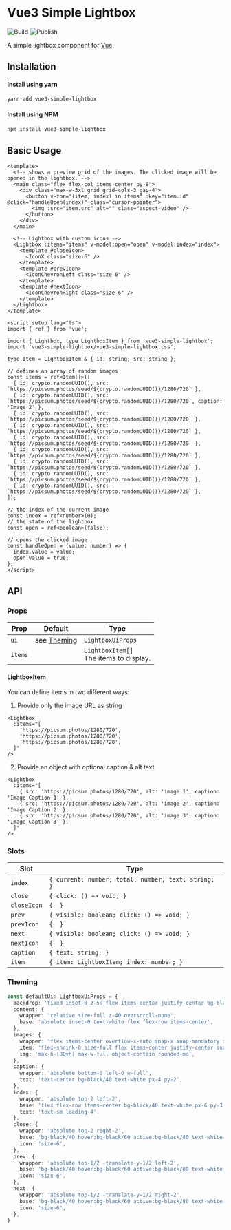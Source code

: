 # Vue3 Simple Lightbox

![Build](https://github.com/<USER>/<REPO>/actions/workflows/test-build.yml/badge.svg)
![Publish](https://github.com/<USER>/<REPO>/actions/workflows/publish.yml/badge.svg)

A simple lightbox component for [Vue](https://vuejs.org/).

## Installation
#### Install using yarn
```sh
yarn add vue3-simple-lightbox
```

#### Install using NPM
```sh
npm install vue3-simple-lightbox
```

## Basic Usage
```vue
<template>
  <!-- shows a preview grid of the images. The clicked image will be opened in the lightbox. -->
  <main class="flex flex-col items-center py-8">
    <div class="max-w-3xl grid grid-cols-3 gap-4">
      <button v-for="(item, index) in items" :key="item.id" @click="handleOpen(index)" class="cursor-pointer">
        <img :src="item.src" alt="" class="aspect-video" />
      </button>
    </div>
  </main>

  <!-- Lightbox with custom icons -->
  <Lightbox :items="items" v-model:open="open" v-model:index="index">
    <template #closeIcon>
      <IconX class="size-6" />
    </template>
    <template #prevIcon>
      <IconChevronLeft class="size-6" />
    </template>
    <template #nextIcon>
      <IconChevronRight class="size-6" />
    </template>
  </Lightbox>
</template>

<script setup lang="ts">
import { ref } from 'vue';

import { Lightbox, type LightboxItem } from 'vue3-simple-lightbox';
import 'vue3-simple-lightbox/vue3-simple-lightbox.css';

type Item = LightboxItem & { id: string; src: string };

// defines an array of random images
const items = ref<Item[]>([
  { id: crypto.randomUUID(), src: `https://picsum.photos/seed/${crypto.randomUUID()}/1280/720` },
  { id: crypto.randomUUID(), src: `https://picsum.photos/seed/${crypto.randomUUID()}/1280/720`, caption: 'Image 2' },
  { id: crypto.randomUUID(), src: `https://picsum.photos/seed/${crypto.randomUUID()}/1280/720` },
  { id: crypto.randomUUID(), src: `https://picsum.photos/seed/${crypto.randomUUID()}/1280/720` },
  { id: crypto.randomUUID(), src: `https://picsum.photos/seed/${crypto.randomUUID()}/1280/720` },
  { id: crypto.randomUUID(), src: `https://picsum.photos/seed/${crypto.randomUUID()}/1280/720` },
  { id: crypto.randomUUID(), src: `https://picsum.photos/seed/${crypto.randomUUID()}/1280/720` },
  { id: crypto.randomUUID(), src: `https://picsum.photos/seed/${crypto.randomUUID()}/1280/720` },
  { id: crypto.randomUUID(), src: `https://picsum.photos/seed/${crypto.randomUUID()}/1280/720` },
]);

// the index of the current image
const index = ref<number>(0);
// the state of the lightbox
const open = ref<boolean>(false);

// opens the clicked image
const handleOpen = (value: number) => {
  index.value = value;
  open.value = true;
};
</script>
```

## API

### Props

| Prop    | Default                 | Type                                         |
| ------- | ----------------------- | -------------------------------------------- |
| `ui`    | see [Theming](#theming) | `LightboxUiProps`                            |
| `items` |                         | `LightboxItem[]` <br/> The items to display. |

#### LightboxItem
You can define items in two different ways:

1. Provide only the image URL as string
```vue
<Lightbox 
  :items="[
    'https://picsum.photos/1280/720',
    'https://picsum.photos/1280/720',
    'https://picsum.photos/1280/720',
  ]"
/>
```

2. Provide an object with optional caption & alt text
```vue
<Lightbox 
  :items="[
    { src: 'https://picsum.photos/1280/720', alt: 'image 1', caption: 'Image Caption 1' },
    { src: 'https://picsum.photos/1280/720', alt: 'image 2', caption: 'Image Caption 2' },
    { src: 'https://picsum.photos/1280/720', alt: 'image 3', caption: 'Image Caption 3' },
  ]"
/>
```

### Slots
| Slot        | Type                                                |
| ----------- | --------------------------------------------------- |
| `index`     | `{ current: number; total: number; text: string; }` |
| `close`     | `{ click: () => void; }`                            |
| `closeIcon` | `{  }`                                              |
| `prev`      | `{ visible: boolean; click: () => void; }`          |
| `prevIcon`  | `{  }`                                              |
| `next`      | `{ visible: boolean; click: () => void; }`          |
| `nextIcon`  | `{  }`                                              |
| `caption`   | `{ text: string; }`                                 |
| `item`      | `{ item: LightboxItem; index: number; }`            |

### Theming
```ts
const defaultUi: LightboxUiProps = {
  backdrop: 'fixed inset-0 z-50 flex items-center justify-center bg-black/20 backdrop-blur-md select-none',
  content: {
    wrapper: 'relative size-full z-40 overscroll-none',
    base: 'absolute inset-0 text-white flex flex-row items-center',
  },
  images: {
    wrapper: 'flex items-center overflow-x-auto snap-x snap-mandatory scroll-smooth w-full px-1 sm:px-4 lg:px-16 !cursor-default',
    item: 'flex-shrink-0 size-full flex items-center justify-center snap-center mx-1 sm:mx-4 lg:mx-16',
    img: 'max-h-[80vh] max-w-full object-contain rounded-md',
  },
  caption: {
    wrapper: 'absolute bottom-0 left-0 w-full',
    text: 'text-center bg-black/40 text-white px-4 py-2',
  },
  index: {
    wrapper: 'absolute top-2 left-2',
    base: 'flex flex-row items-center bg-black/40 text-white px-6 py-3 rounded-md',
    text: 'text-sm leading-4',
  },
  close: {
    wrapper: 'absolute top-2 right-2',
    base: 'bg-black/40 hover:bg-black/60 active:bg-black/80 text-white size-8 sm:size-10 lg:size-12 flex items-center justify-center rounded-md cursor-pointer transition-all duration-150',
    icon: 'size-6',
  },
  prev: {
    wrapper: 'absolute top-1/2 -translate-y-1/2 left-2',
    base: 'bg-black/40 hover:bg-black/60 active:bg-black/80 text-white size-8 sm:size-10 lg:size-12 flex items-center justify-center rounded-md cursor-pointer transition-all duration-150',
    icon: 'size-6',
  },
  next: {
    wrapper: 'absolute top-1/2 -translate-y-1/2 right-2',
    base: 'bg-black/40 hover:bg-black/60 active:bg-black/80 text-white size-8 sm:size-10 lg:size-12 flex items-center justify-center rounded-md cursor-pointer transition-all duration-150',
    icon: 'size-6',
  },
}
```